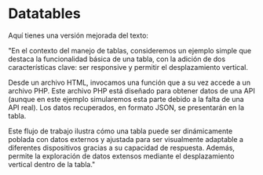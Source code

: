 # Datatables
Aquí tienes una versión mejorada del texto:

"En el contexto del manejo de tablas, consideremos un ejemplo simple que destaca la funcionalidad básica de una tabla, con la adición de dos características clave: ser responsive y permitir el desplazamiento vertical.

Desde un archivo HTML, invocamos una función que a su vez accede a un archivo PHP. Este archivo PHP está diseñado para obtener datos de una API (aunque en este ejemplo simularemos esta parte debido a la falta de una API real). Los datos recuperados, en formato JSON, se presentarán en la tabla.

Este flujo de trabajo ilustra cómo una tabla puede ser dinámicamente poblada con datos externos y ajustada para ser visualmente adaptable a diferentes dispositivos gracias a su capacidad de respuesta. Además, permite la exploración de datos extensos mediante el desplazamiento vertical dentro de la tabla."
